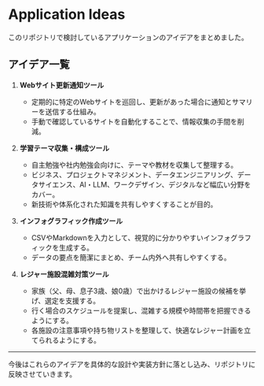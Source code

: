 # Application Ideas

このリポジトリで検討しているアプリケーションのアイデアをまとめました。

## アイデア一覧

1. **Webサイト更新通知ツール**
   - 定期的に特定のWebサイトを巡回し、更新があった場合に通知とサマリーを送信する仕組み。
   - 手動で確認しているサイトを自動化することで、情報収集の手間を削減。

2. **学習テーマ収集・構成ツール**
   - 自主勉強や社内勉強会向けに、テーマや教材を収集して整理する。
   - ビジネス、プロジェクトマネジメント、データエンジニアリング、データサイエンス、AI・LLM、ワークデザイン、デジタルなど幅広い分野をカバー。
   - 新技術や体系化された知識を共有しやすくすることが目的。

3. **インフォグラフィック作成ツール**
   - CSVやMarkdownを入力として、視覚的に分かりやすいインフォグラフィックを生成する。
   - データの要点を簡潔にまとめ、チーム内外へ共有しやすくする。

4. **レジャー施設混雑対策ツール**
   - 家族（父、母、息子3歳、娘0歳）で出かけるレジャー施設の候補を挙げ、選定を支援する。
   - 行く場合のスケジュールを提案し、混雑する規模や時間帯を把握できるようにする。
   - 各施設の注意事項や持ち物リストを整理して、快適なレジャー計画を立てられるようにする。

---
今後はこれらのアイデアを具体的な設計や実装方針に落とし込み、リポジトリに反映させていきます。
